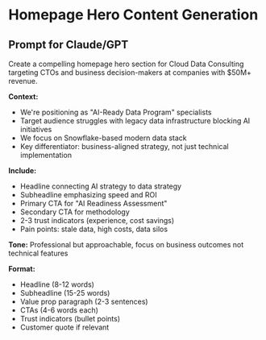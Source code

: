 # Homepage Hero Content Generation

## Prompt for Claude/GPT
Create a compelling homepage hero section for Cloud Data Consulting targeting CTOs and business decision-makers at companies with $50M+ revenue.

**Context:**
- We're positioning as "AI-Ready Data Program" specialists
- Target audience struggles with legacy data infrastructure blocking AI initiatives
- We focus on Snowflake-based modern data stack
- Key differentiator: business-aligned strategy, not just technical implementation

**Include:**
- Headline connecting AI strategy to data strategy
- Subheadline emphasizing speed and ROI
- Primary CTA for "AI Readiness Assessment"
- Secondary CTA for methodology
- 2-3 trust indicators (experience, cost savings)
- Pain points: stale data, high costs, data silos

**Tone:** Professional but approachable, focus on business outcomes not technical features

**Format:** 
- Headline (8-12 words)
- Subheadline (15-25 words)  
- Value prop paragraph (2-3 sentences)
- CTAs (4-6 words each)
- Trust indicators (bullet points)
- Customer quote if relevant